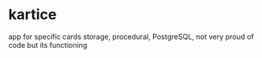 # kartice
app for specific cards storage, procedural, PostgreSQL, not very proud of code but its functioning
